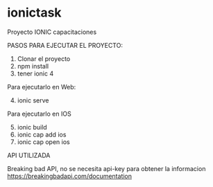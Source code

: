 # ionictask
Proyecto IONIC capacitaciones

PASOS PARA EJECUTAR EL PROYECTO:

1. Clonar el proyecto
2. npm install
3. tener ionic 4

Para ejecutarlo en Web: 

4. ionic serve

Para ejecutarlo en IOS

5. ionic build
6. ionic cap add ios
7. ionic cap open ios


API UTILIZADA

Breaking bad API, no se necesita api-key para obtener la informacion
https://breakingbadapi.com/documentation

